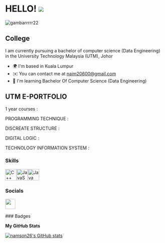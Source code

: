 HELLO! ![](https://user-images.githubusercontent.com/18350557/176309783-0785949b-9127-417c-8b55-ab5a4333674e.gif)
==================================================================================================================================================

![gambarrrrr22](https://github.com/namson256/namson256/assets/155377702/24c2272b-5e11-437c-9999-80d1db4c9d3a)



College
-------

I am currently pursuing a bachelor of computer science (Data Engineering) in the University Technology Malaysia (UTM), Johor

* 🌍  I'm based in Kuala Lumpur
* ✉️  You can contact me at [naim20600@gmail.com](mailto:naimabdullah340@gmail.com)
* 🧠  I'm learning Bachelor Of Computer Science (Data Engineering)

UTM E-PORTFOLIO
-------
1 year courses :

PROGRAMMING TECHNIQUE : 

DISCREATE STRUCTURE : 

DIGITAL LOGIC : 

TECHNOLOGY INFORMATION SYSTEM : 

### Skills

<p align="left">
<a href="https://docs.microsoft.com/en-us/cpp/?view=msvc-170" target="_blank" rel="noreferrer"><img src="https://raw.githubusercontent.com/danielcranney/readme-generator/main/public/icons/skills/cplusplus-colored.svg" width="36" height="36" alt="C++" /></a><a href="https://developer.mozilla.org/en-US/docs/Web/JavaScript" target="_blank" rel="noreferrer"><img src="https://raw.githubusercontent.com/danielcranney/readme-generator/main/public/icons/skills/javascript-colored.svg" width="36" height="36" alt="JavaScript" /></a><a href="https://www.oracle.com/java/" target="_blank" rel="noreferrer"><img src="https://raw.githubusercontent.com/danielcranney/readme-generator/main/public/icons/skills/java-colored.svg" width="36" height="36" alt="Java" /></a>
</p>

### Socials

<p align="left"> <a href="https://www.github.com/namson26" target="_blank" rel="noreferrer"> <picture> <source media="(prefers-color-scheme: dark)" srcset="https://raw.githubusercontent.com/danielcranney/readme-generator/main/public/icons/socials/github-dark.svg" /> <source media="(prefers-color-scheme: light)" srcset="https://raw.githubusercontent.com/danielcranney/readme-generator/main/public/icons/socials/github.svg" /> <img src="https://raw.githubusercontent.com/danielcranney/readme-generator/main/public/icons/socials/github.svg" width="32" height="32" /> </picture> </a></p>
### Badges

<b>My GitHub Stats</b>

<a href="http://www.github.com/namson26"><img src="https://github-readme-stats.vercel.app/api?username=namson26&show_icons=true&hide=&count_private=true&title_color=0891b2&text_color=ffffff&icon_color=ffffff&bg_color=1c1917&hide_border=true&show_icons=true" alt="namson26's GitHub stats" /></a>
